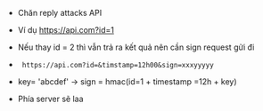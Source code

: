 * Chăn reply attacks API

* Ví dụ https://api.com?id=1

 - Nếu thay id = 2 thì vẫn trả ra kết quả nên cần sign request gửi đi
  + ` https://api.com?id=&timstamp=12h00&sign=xxxyyyyy`

  + key= 'abcdef' -> sign = hmac(id=1 + timestamp =12h + key)
  
 - Phía server sẽ laa